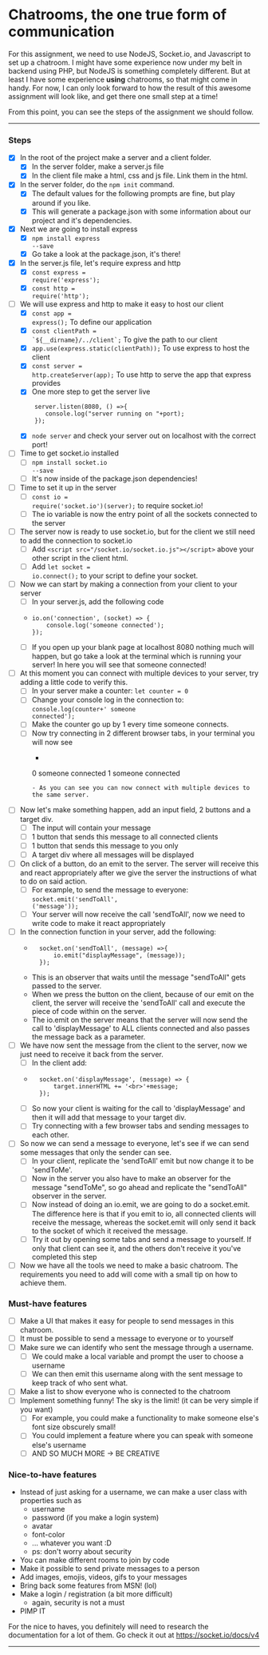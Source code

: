 # Chatrooms, the one true form of communication
For this assignment, we need to use NodeJS, Socket.io, and Javascript to set up a chatroom.
I might have some experience now under my belt in backend using PHP, but NodeJS is something completely different.
But at least I have some experience **using** chatrooms, so that might come in handy.
For now, I can only look forward to how the result of this awesome assignment will look like, and get there one small step at a time!
 
From this point, you can see the steps of the assignment we should follow.

---

### Steps
- [x] In the root of the project make a server and a client folder.
    - [x] In the server folder, make a server.js file
    - [x] In the client file make a html, css and js file. Link them in the html. 
- [x] In the server folder, do the <code>npm init</code> command.
    - [x] The default values for the following prompts are fine, but play around if you like.
    - [x] This will generate a package.json with some information about our project and it's dependencies.
- [x] Next we are going to install express
    - [x] <code>npm install express --save</code>
    - [x] Go take a look at the package.json, it's there!
- [x] In the server.js file, let's require express and http
    - [x] <code>const express = require('express');</code>
    - [x] <code>const http = require('http');</code>
- [ ] We will use express and http to make it easy to host our client
    - [x] <code>const app = express();</code> To define our application
    - [x] <code>const clientPath = \`${__dirname}/../client\`;</code> To give the path to our client
    - [x] <code>app.use(express.static(clientPath));</code> To use express to host the client
    - [x] <code>const server = http.createServer(app);</code> To use http to serve the app that express provides
    - [x] One more step to get the server live
  ```
      server.listen(8080, () =>{
         console.log("server running on "+port);
      });
  ```
  - [x] <code>node server</code> and check your server out on localhost with the correct port!
- [ ] Time to get socket.io installed
    - [ ] <code>npm install socket.io --save</code>
    - [ ] It's now inside of the package.json dependencies!
- [ ] Time to set it up in the server
    - [ ] <code>const io = require('socket.io')(server);</code> to require socket.io!
    - [ ] The io variable is now the entry point of all the sockets connected to the server
- [ ] The server now is ready to use socket.io, but for the client we still need to add the connection to socket.io
    - [ ] Add ```<script src="/socket.io/socket.io.js"></script>``` above your other script in the client html.
    - [ ] Add <code>let socket = io.connect();</code> to your script to define your socket.
- [ ] Now we can start by making a connection from your client to your server
    - [ ] In your server.js, add the following code
    - ```
      io.on('connection', (socket) => {
          console.log('someone connected');
      });
      ```
    - [ ] If you open up your blank page at localhost 8080 nothing much will happen, but go take a look at the terminal which is running your server! In here you will see that someone connected!
- [ ] At this moment you can connect with multiple devices to your server, try adding a little code to verify this.
    - [ ] In your server make a counter: <code>let counter = 0</code>
    - [ ] Change your console log in the connection to: <code>console.log(counter+' someone connected');</code>
    - [ ] Make the counter go up by 1 every time someone connects.
    - [ ] Now try connecting in 2 different browser tabs, in your terminal you will now see
        - ```
        0 someone connected
        1 someone connected
        ```
        - As you can see you can now connect with multiple devices to the same server.
- [ ] Now let's make something happen, add an input field, 2 buttons and a target div.
    - [ ] The input will contain your message
    - [ ] 1 button that sends this message to all connected clients
    - [ ] 1 button that sends this message to you only
    - [ ] A target div where all messages will be displayed
- [ ] On click of a button, do an emit to the server. The server will receive this and react appropriately after we give the server the instructions of what to do on said action.
    - [ ] For example, to send the message to everyone: <code>socket.emit('sendToAll', ('message'));</code>
    - [ ] Your server will now receive the call 'sendToAll', now we need to write code to make it react appropriately
- [ ] In the connection function in your server, add the following:
    - ```
        socket.on('sendToAll', (message) =>{
            io.emit("displayMessage", (message));
        });
      ```
    - This is an observer that waits until the message "sendToAll" gets passed to the server.
    - When we press the button on the client, because of our emit on the client, the server will receive the 'sendToAll' call and execute the piece of code within on the server.
    - The io.emit on the server means that the server will now send the call to 'displayMessage' to ALL clients connected and also passes the message back as a parameter.
- [ ] We have now sent the message from the client to the server, now we just need to receive it back from the server.
    - [ ] In the client add:
    - ```
        socket.on('displayMessage', (message) => {
            target.innerHTML += '<br>'+message;
        });
      ```
    - [ ] So now your client is waiting for the call to 'displayMessage' and then it will add that message to your target div.
    - [ ] Try connecting with a few browser tabs and sending messages to each other.
- [ ] So now we can send a message to everyone, let's see if we can send some messages that only the sender can see.
    - [ ] In your client, replicate the 'sendToAll' emit but now change it to be 'sendToMe'.
    - [ ] Now in the server you also have to make an observer for the message "sendToMe", so go ahead and replicate the "sendToAll" observer in the server.
    - [ ] Now instead of doing an io.emit, we are going to do a socket.emit. The difference here is that if you emit to io, all connected clients will receive the message, whereas the socket.emit will only send it back to the socket of which it received the message.
    - [ ] Try it out by opening some tabs and send a message to yourself. If only that client can see it, and the others don't receive it you've completed this step
- [ ] Now we have all the tools we need to make a basic chatroom. The requirements you need to add will come with a small tip on how to achieve them.

### Must-have features

- [ ] Make a UI that makes it easy for people to send messages in this chatroom.
- [ ] It must be possible to send a message to everyone or to yourself
- [ ] Make sure we can identify who sent the message through a username.
    - [ ] We could make a local variable and prompt the user to choose a username
    - [ ] We can then emit this username along with the sent message to keep track of who sent what.
- [ ] Make a list to show everyone who is connected to the chatroom
- [ ] Implement something funny! The sky is the limit! (it can be very simple if you want)
    - [ ] For example, you could make a functionality to make someone else's font size obscurely small!
    - [ ] You could implement a feature where you can speak with someone else's username
    - [ ] AND SO MUCH MORE -> BE CREATIVE

### Nice-to-have features

- Instead of just asking for a username, we can make a user class with properties such as
    - username
    - password (if you make a login system)
    - avatar
    - font-color
    - ... whatever you want :D
    - ps: don't worry about security
- You can make different rooms to join by code
- Make it possible to send private messages to a person
- Add images, emojis, videos, gifs to your messages
- Bring back some features from MSN! (lol)
- Make a login / registration (a bit more difficult)
    - again, security is not a must
- PIMP IT

For the nice to haves, you definitely will need to research the documentation for a lot of them.
Go check it out at https://socket.io/docs/v4 

---


